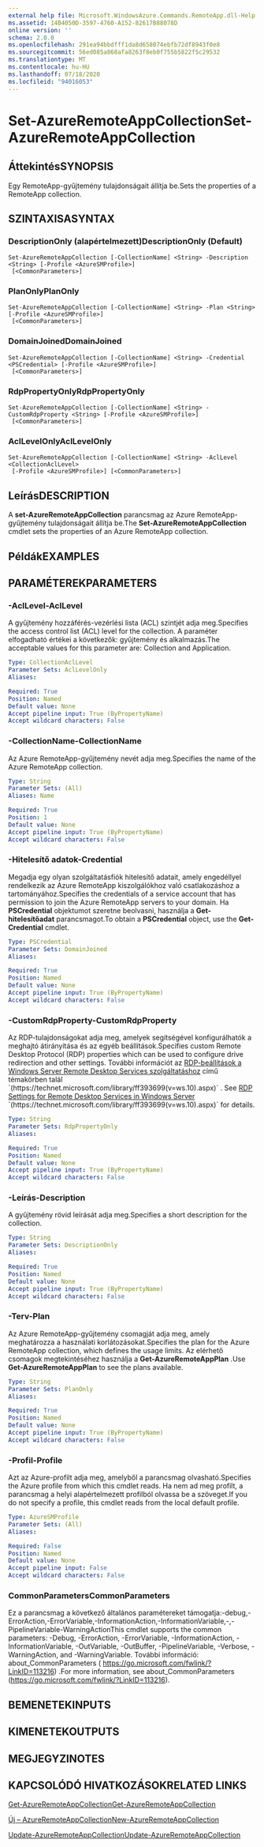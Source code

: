 ```yaml
---
external help file: Microsoft.WindowsAzure.Commands.RemoteApp.dll-Help.xml
ms.assetid: 14B4050D-3597-4760-A152-82617B88078D
online version: ''
schema: 2.0.0
ms.openlocfilehash: 291ea94bbdfff1da8d658074ebfb72df8943f0e8
ms.sourcegitcommit: 56ed085a868afa8263f8eb0f755b5822f5c29532
ms.translationtype: MT
ms.contentlocale: hu-HU
ms.lasthandoff: 07/18/2020
ms.locfileid: "94016053"
---
```

# <span data-ttu-id="3c83e-101">Set-AzureRemoteAppCollection</span><span class="sxs-lookup"><span data-stu-id="3c83e-101">Set-AzureRemoteAppCollection</span></span>

## <span data-ttu-id="3c83e-102">Áttekintés</span><span class="sxs-lookup"><span data-stu-id="3c83e-102">SYNOPSIS</span></span>
<span data-ttu-id="3c83e-103">Egy RemoteApp-gyűjtemény tulajdonságait állítja be.</span><span class="sxs-lookup"><span data-stu-id="3c83e-103">Sets the properties of a RemoteApp collection.</span></span>

## <span data-ttu-id="3c83e-104">SZINTAXISA</span><span class="sxs-lookup"><span data-stu-id="3c83e-104">SYNTAX</span></span>

### <span data-ttu-id="3c83e-105">DescriptionOnly (alapértelmezett)</span><span class="sxs-lookup"><span data-stu-id="3c83e-105">DescriptionOnly (Default)</span></span>
```
Set-AzureRemoteAppCollection [-CollectionName] <String> -Description <String> [-Profile <AzureSMProfile>]
 [<CommonParameters>]
```

### <span data-ttu-id="3c83e-106">PlanOnly</span><span class="sxs-lookup"><span data-stu-id="3c83e-106">PlanOnly</span></span>
```
Set-AzureRemoteAppCollection [-CollectionName] <String> -Plan <String> [-Profile <AzureSMProfile>]
 [<CommonParameters>]
```

### <span data-ttu-id="3c83e-107">DomainJoined</span><span class="sxs-lookup"><span data-stu-id="3c83e-107">DomainJoined</span></span>
```
Set-AzureRemoteAppCollection [-CollectionName] <String> -Credential <PSCredential> [-Profile <AzureSMProfile>]
 [<CommonParameters>]
```

### <span data-ttu-id="3c83e-108">RdpPropertyOnly</span><span class="sxs-lookup"><span data-stu-id="3c83e-108">RdpPropertyOnly</span></span>
```
Set-AzureRemoteAppCollection [-CollectionName] <String> -CustomRdpProperty <String> [-Profile <AzureSMProfile>]
 [<CommonParameters>]
```

### <span data-ttu-id="3c83e-109">AclLevelOnly</span><span class="sxs-lookup"><span data-stu-id="3c83e-109">AclLevelOnly</span></span>
```
Set-AzureRemoteAppCollection [-CollectionName] <String> -AclLevel <CollectionAclLevel>
 [-Profile <AzureSMProfile>] [<CommonParameters>]
```

## <span data-ttu-id="3c83e-110">Leírás</span><span class="sxs-lookup"><span data-stu-id="3c83e-110">DESCRIPTION</span></span>
<span data-ttu-id="3c83e-111">A **set-AzureRemoteAppCollection** parancsmag az Azure RemoteApp-gyűjtemény tulajdonságait állítja be.</span><span class="sxs-lookup"><span data-stu-id="3c83e-111">The **Set-AzureRemoteAppCollection** cmdlet sets the properties of an Azure RemoteApp collection.</span></span>

## <span data-ttu-id="3c83e-112">Példák</span><span class="sxs-lookup"><span data-stu-id="3c83e-112">EXAMPLES</span></span>

## <span data-ttu-id="3c83e-113">PARAMÉTEREK</span><span class="sxs-lookup"><span data-stu-id="3c83e-113">PARAMETERS</span></span>

### <span data-ttu-id="3c83e-114">-AclLevel</span><span class="sxs-lookup"><span data-stu-id="3c83e-114">-AclLevel</span></span>
<span data-ttu-id="3c83e-115">A gyűjtemény hozzáférés-vezérlési lista (ACL) szintjét adja meg.</span><span class="sxs-lookup"><span data-stu-id="3c83e-115">Specifies the access control list (ACL) level for the collection.</span></span>
<span data-ttu-id="3c83e-116">A paraméter elfogadható értékei a következők: gyűjtemény és alkalmazás.</span><span class="sxs-lookup"><span data-stu-id="3c83e-116">The acceptable values for this parameter are: Collection and Application.</span></span>

```yaml
Type: CollectionAclLevel
Parameter Sets: AclLevelOnly
Aliases: 

Required: True
Position: Named
Default value: None
Accept pipeline input: True (ByPropertyName)
Accept wildcard characters: False
```

### <span data-ttu-id="3c83e-117">-CollectionName</span><span class="sxs-lookup"><span data-stu-id="3c83e-117">-CollectionName</span></span>
<span data-ttu-id="3c83e-118">Az Azure RemoteApp-gyűjtemény nevét adja meg.</span><span class="sxs-lookup"><span data-stu-id="3c83e-118">Specifies the name of the Azure RemoteApp collection.</span></span>

```yaml
Type: String
Parameter Sets: (All)
Aliases: Name

Required: True
Position: 1
Default value: None
Accept pipeline input: True (ByPropertyName)
Accept wildcard characters: False
```

### <span data-ttu-id="3c83e-119">-Hitelesítő adatok</span><span class="sxs-lookup"><span data-stu-id="3c83e-119">-Credential</span></span>
<span data-ttu-id="3c83e-120">Megadja egy olyan szolgáltatásfiók hitelesítő adatait, amely engedéllyel rendelkezik az Azure RemoteApp kiszolgálókhoz való csatlakozáshoz a tartományához.</span><span class="sxs-lookup"><span data-stu-id="3c83e-120">Specifies the credentials of a service account that has permission to join the Azure RemoteApp servers to your domain.</span></span>
<span data-ttu-id="3c83e-121">Ha **PSCredential** objektumot szeretne beolvasni, használja a **Get-hitelesítőadat** parancsmagot.</span><span class="sxs-lookup"><span data-stu-id="3c83e-121">To obtain a **PSCredential** object, use the **Get-Credential** cmdlet.</span></span>

```yaml
Type: PSCredential
Parameter Sets: DomainJoined
Aliases: 

Required: True
Position: Named
Default value: None
Accept pipeline input: True (ByPropertyName)
Accept wildcard characters: False
```

### <span data-ttu-id="3c83e-122">-CustomRdpProperty</span><span class="sxs-lookup"><span data-stu-id="3c83e-122">-CustomRdpProperty</span></span>
<span data-ttu-id="3c83e-123">Az RDP-tulajdonságokat adja meg, amelyek segítségével konfigurálhatók a meghajtó átirányítása és az egyéb beállítások.</span><span class="sxs-lookup"><span data-stu-id="3c83e-123">Specifies custom Remote Desktop Protocol (RDP) properties which can be used to configure drive redirection and other settings.</span></span> <span data-ttu-id="3c83e-124">További információt az [RDP-beállítások a Windows Server Remote Desktop Services szolgáltatáshoz](https://technet.microsoft.com/library/ff393699(v=ws.10).aspx) című témakörben talál `(https://technet.microsoft.com/library/ff393699(v=ws.10).aspx)` .  </span><span class="sxs-lookup"><span data-stu-id="3c83e-124">See [RDP Settings for Remote Desktop Services in Windows Server](https://technet.microsoft.com/library/ff393699(v=ws.10).aspx)  `(https://technet.microsoft.com/library/ff393699(v=ws.10).aspx)` for details.</span></span>

```yaml
Type: String
Parameter Sets: RdpPropertyOnly
Aliases: 

Required: True
Position: Named
Default value: None
Accept pipeline input: True (ByPropertyName)
Accept wildcard characters: False
```

### <span data-ttu-id="3c83e-125">-Leírás</span><span class="sxs-lookup"><span data-stu-id="3c83e-125">-Description</span></span>
<span data-ttu-id="3c83e-126">A gyűjtemény rövid leírását adja meg.</span><span class="sxs-lookup"><span data-stu-id="3c83e-126">Specifies a short description for the collection.</span></span>

```yaml
Type: String
Parameter Sets: DescriptionOnly
Aliases: 

Required: True
Position: Named
Default value: None
Accept pipeline input: True (ByPropertyName)
Accept wildcard characters: False
```

### <span data-ttu-id="3c83e-127">-Terv</span><span class="sxs-lookup"><span data-stu-id="3c83e-127">-Plan</span></span>
<span data-ttu-id="3c83e-128">Az Azure RemoteApp-gyűjtemény csomagját adja meg, amely meghatározza a használati korlátozásokat.</span><span class="sxs-lookup"><span data-stu-id="3c83e-128">Specifies the plan for the Azure RemoteApp collection, which defines the usage limits.</span></span>
<span data-ttu-id="3c83e-129">Az elérhető csomagok megtekintéséhez használja a **Get-AzureRemoteAppPlan** .</span><span class="sxs-lookup"><span data-stu-id="3c83e-129">Use **Get-AzureRemoteAppPlan** to see the plans available.</span></span>

```yaml
Type: String
Parameter Sets: PlanOnly
Aliases: 

Required: True
Position: Named
Default value: None
Accept pipeline input: True (ByPropertyName)
Accept wildcard characters: False
```

### <span data-ttu-id="3c83e-130">-Profil</span><span class="sxs-lookup"><span data-stu-id="3c83e-130">-Profile</span></span>
<span data-ttu-id="3c83e-131">Azt az Azure-profilt adja meg, amelyből a parancsmag olvasható.</span><span class="sxs-lookup"><span data-stu-id="3c83e-131">Specifies the Azure profile from which this cmdlet reads.</span></span>
<span data-ttu-id="3c83e-132">Ha nem ad meg profilt, a parancsmag a helyi alapértelmezett profilból olvassa be a szöveget.</span><span class="sxs-lookup"><span data-stu-id="3c83e-132">If you do not specify a profile, this cmdlet reads from the local default profile.</span></span>

```yaml
Type: AzureSMProfile
Parameter Sets: (All)
Aliases: 

Required: False
Position: Named
Default value: None
Accept pipeline input: False
Accept wildcard characters: False
```

### <span data-ttu-id="3c83e-133">CommonParameters</span><span class="sxs-lookup"><span data-stu-id="3c83e-133">CommonParameters</span></span>
<span data-ttu-id="3c83e-134">Ez a parancsmag a következő általános paramétereket támogatja:-debug,-ErrorAction,-ErrorVariable,-InformationAction,-InformationVariable,-,-PipelineVariable-WarningAction</span><span class="sxs-lookup"><span data-stu-id="3c83e-134">This cmdlet supports the common parameters: -Debug, -ErrorAction, -ErrorVariable, -InformationAction, -InformationVariable, -OutVariable, -OutBuffer, -PipelineVariable, -Verbose, -WarningAction, and -WarningVariable.</span></span> <span data-ttu-id="3c83e-135">További információ: about_CommonParameters ( https://go.microsoft.com/fwlink/?LinkID=113216) .</span><span class="sxs-lookup"><span data-stu-id="3c83e-135">For more information, see about_CommonParameters (https://go.microsoft.com/fwlink/?LinkID=113216).</span></span>

## <span data-ttu-id="3c83e-136">BEMENETEK</span><span class="sxs-lookup"><span data-stu-id="3c83e-136">INPUTS</span></span>

## <span data-ttu-id="3c83e-137">KIMENETEK</span><span class="sxs-lookup"><span data-stu-id="3c83e-137">OUTPUTS</span></span>

## <span data-ttu-id="3c83e-138">MEGJEGYZI</span><span class="sxs-lookup"><span data-stu-id="3c83e-138">NOTES</span></span>

## <span data-ttu-id="3c83e-139">KAPCSOLÓDÓ HIVATKOZÁSOK</span><span class="sxs-lookup"><span data-stu-id="3c83e-139">RELATED LINKS</span></span>

[<span data-ttu-id="3c83e-140">Get-AzureRemoteAppCollection</span><span class="sxs-lookup"><span data-stu-id="3c83e-140">Get-AzureRemoteAppCollection</span></span>](./Get-AzureRemoteAppCollection.md)

[<span data-ttu-id="3c83e-141">Új – AzureRemoteAppCollection</span><span class="sxs-lookup"><span data-stu-id="3c83e-141">New-AzureRemoteAppCollection</span></span>](./New-AzureRemoteAppCollection.md)

[<span data-ttu-id="3c83e-142">Update-AzureRemoteAppCollection</span><span class="sxs-lookup"><span data-stu-id="3c83e-142">Update-AzureRemoteAppCollection</span></span>](./Update-AzureRemoteAppCollection.md)


